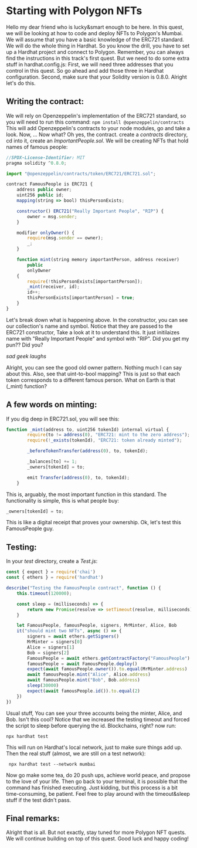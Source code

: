 # Starting with Polygon NFTs
Hello my dear friend who is lucky&smart enough to be here. In this quest, we will be looking at how to code and deploy NFTs to Polygon's Mumbai. We will assume that you have a basic knowledge of the ERC721 standard.
We will do the whole thing in Hardhat. So you know the drill, you have to set up a Hardhat project and connect to Polygon. Remember, you can always find the instructions in this track's first quest. But we need to do some extra stuff in hardhat.config.js: First, we will need three addresses that you control in this quest. So go ahead and add those three in Hardhat configuration. Second, make sure that your Solidity version is 0.8.0. Alright let's do this.

## Writing the contract:
We will rely on Openzeppelin's implementation of the ERC721 standard, so you will need to run this command:
``` npm install @openzeppelin/contracts ```
This will add Openzeppelin's contracts to your node modules, go and take a look. Now, ... Now what? Oh yes, the contract. create a _contracts_ directory, cd into it, create an _ImportantPeople.sol_. We will be creating NFTs that hold names of famous people:

```js
//SPDX-License-Identifier: MIT
pragma solidity ^0.8.0;

import "@openzeppelin/contracts/token/ERC721/ERC721.sol";

contract FamousPeople is ERC721 {
    address public owner;
    uint256 public id;
    mapping(string => bool) thisPersonExists;

    constructor() ERC721("Really Important People", "RIP") {
        owner = msg.sender;
    }

    modifier onlyOwner() {
        require(msg.sender == owner);
        _;
    }

    function mint(string memory importantPerson, address receiver)
        public
        onlyOwner
    {
        require(!thisPersonExists[importantPerson]);
        _mint(receiver, id);
        id++;
        thisPersonExists[importantPerson] = true;
    }
}
```

Let's break down what is happening above. In the constructor, you can see our collection's name and symbol. Notice that they are passed to the ERC721 constructor, Take a look at it to understand this. It just initilaizes name with "Really Important People" and symbol with "RIP". Did you get my pun??
Did you?

*sad geek laughs*

Alright, you can see the good old owner pattern. Nothing much I can say about this. Also, see that uint-to-bool mapping? This is just so that each token corresponds to a different famous person.
What on Earth is that (_mint) function?

## A few words on minting:
If you dig deep in ERC721.sol, you will see this:

```js
function _mint(address to, uint256 tokenId) internal virtual {
        require(to != address(0), "ERC721: mint to the zero address");
        require(!_exists(tokenId), "ERC721: token already minted");

        _beforeTokenTransfer(address(0), to, tokenId);

        _balances[to] += 1;
        _owners[tokenId] = to;

        emit Transfer(address(0), to, tokenId);
    }
```

This is, arguably, the most important function in this standard. The functionality is simple, this is what people buy:

```js
_owners[tokenId] = to;
```
This is like a digital receipt that proves your ownership. Ok, let's test this FamousPeople guy.

## Testing:
In your _test_ directory, create a _Test.js_:

```js
const { expect } = require('chai')
const { ethers } = require('hardhat')

describe("Testing the FamousPeople contract", function () {
    this.timeout(120000);

    const sleep = (milliseconds) => {
        return new Promise(resolve => setTimeout(resolve, milliseconds))
    }

    let FamousPeople, famousPeople, signers, MrMinter, Alice, Bob
    it("should mint two NFTs", async () => {
        signers = await ethers.getSigners()
        MrMinter = signers[0]
        Alice = signers[1]
        Bob = signers[2]
        FamousPeople = await ethers.getContractFactory("FamousPeople")
        famousPeople = await FamousPeople.deploy()
        expect(await famousPeople.owner()).to.equal(MrMinter.address)
        await famousPeople.mint("Alice", Alice.address)
        await famousPeople.mint("Bob", Bob.address)
        sleep(30000)
        expect(await famousPeople.id()).to.equal(2)
    })
})
```

Usual stuff, You can see your three accounts being the minter, Alice, and Bob. Isn't this cool? 
Notice that we increased the testing timeout and forced the script to sleep before querying the id. Blockchains, right?
now run:

``` npx hardhat test ```

This will run on Hardhat's local network, just to make sure things add up.
Then the real stuff (almost, we are still on a test network):

``` npx hardhat test --network mumbai```

Now go make some tea, do 20 push ups, achieve world peace, and propose to the love of your life. Then go back to your terminal, it is possible that the command has finished executing.
Just kidding, but this process is a bit time-consuming, be patient.
Feel free to play around with the timeout&sleep stuff if the test didn't pass.

## Final remarks:
Alright that is all. But not exactly, stay tuned for more Polygon NFT quests. We will continue building on top of this quest. Good luck and happy coding!
